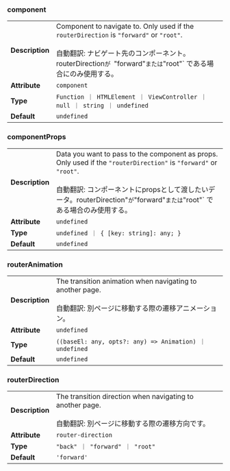 

### component 

| | |
| --- | --- |
| **Description** | Component to navigate to. Only used if the `routerDirection` is `"forward"` or `"root"`.<br /><br />自動翻訳: ナビゲート先のコンポーネント。routerDirection`が `"forward"` または `"root"` である場合にのみ使用する。 |
| **Attribute** | `component` |
| **Type** | `Function ｜ HTMLElement ｜ ViewController ｜ null ｜ string ｜ undefined` |
| **Default** | `undefined` |



### componentProps 

| | |
| --- | --- |
| **Description** | Data you want to pass to the component as props. Only used if the `"routerDirection"` is `"forward"` or `"root"`.<br /><br />自動翻訳: コンポーネントにpropsとして渡したいデータ。routerDirection"` が `"forward"` または `"root"` である場合のみ使用する。 |
| **Attribute** | `undefined` |
| **Type** | `undefined ｜ { [key: string]: any; }` |
| **Default** | `undefined` |



### routerAnimation 

| | |
| --- | --- |
| **Description** | The transition animation when navigating to another page.<br /><br />自動翻訳: 別ページに移動する際の遷移アニメーション。 |
| **Attribute** | `undefined` |
| **Type** | `((baseEl: any, opts?: any) => Animation) ｜ undefined` |
| **Default** | `undefined` |



### routerDirection 

| | |
| --- | --- |
| **Description** | The transition direction when navigating to another page.<br /><br />自動翻訳: 別ページに移動する際の遷移方向です。 |
| **Attribute** | `router-direction` |
| **Type** | `"back" ｜ "forward" ｜ "root"` |
| **Default** | `'forward'` |

